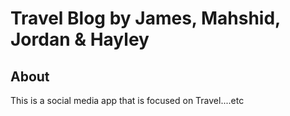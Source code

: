 # Travel Blog by James, Mahshid, Jordan & Hayley

## About
This is a social media app that is focused on Travel....etc

